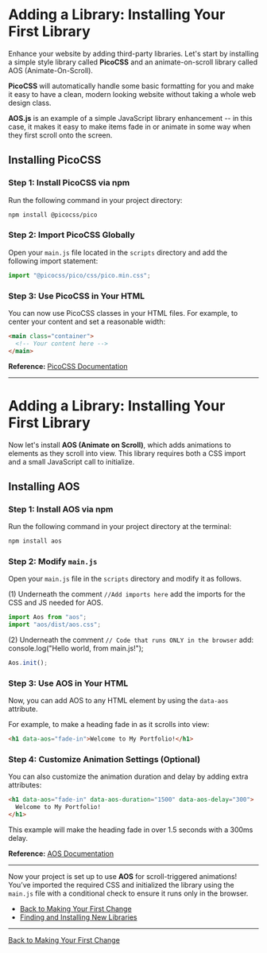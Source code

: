 # Adding a Library: Installing Your First Library

Enhance your website by adding third-party libraries. Let's start by installing a simple style library called **PicoCSS** and an animate-on-scroll library called AOS (Animate-On-Scroll).

**PicoCSS** will automatically handle some basic
formatting for you and make it easy to have a clean, modern looking website without taking a whole web design class.

**AOS.js** is an example of a simple JavaScript library enhancement -- in this case, it makes it easy to make items fade in or animate in some way when
they first scroll onto the screen.

## Installing PicoCSS

### Step 1: Install PicoCSS via npm

Run the following command in your project directory:

```sh
npm install @picocss/pico
```

### Step 2: Import PicoCSS Globally

Open your `main.js` file located in the `scripts` directory and add the following import statement:

```js
import "@picocss/pico/css/pico.min.css";
```

### Step 3: Use PicoCSS in Your HTML

You can now use PicoCSS classes in your HTML files. For example, to center your content and set a reasonable width:

```html
<main class="container">
  <!-- Your content here -->
</main>
```

**Reference:** [PicoCSS Documentation](https://picocss.com/docs/container)

---

# Adding a Library: Installing Your First Library

Now let's install **AOS (Animate on Scroll)**, which adds animations to elements as they scroll into view. This library requires both a CSS import and a small JavaScript call to initialize.

## Installing AOS

### Step 1: Install AOS via npm

Run the following command in your project directory at the terminal:

```sh
npm install aos
```

### Step 2: Modify `main.js`

Open your `main.js` file in the `scripts` directory and modify it as follows.

(1) Underneath the comment `//Add imports here` add the imports
for the CSS and JS needed for AOS.

```js
import Aos from "aos";
import "aos/dist/aos.css";
```

(2) Underneath the comment `// Code that runs ONLY in the browser` add:
console.log("Hello world, from main.js!");

```js
Aos.init();
```

### Step 3: Use AOS in Your HTML

Now, you can add AOS to any HTML element by using the `data-aos` attribute.

For example, to make a heading fade in as it scrolls into view:

```html
<h1 data-aos="fade-in">Welcome to My Portfolio!</h1>
```

### Step 4: Customize Animation Settings (Optional)

You can also customize the animation duration and delay by adding extra attributes:

```html
<h1 data-aos="fade-in" data-aos-duration="1500" data-aos-delay="300">
  Welcome to My Portfolio!
</h1>
```

This example will make the heading fade in over 1.5 seconds with a 300ms delay.

**Reference:** [AOS Documentation](https://michalsnik.github.io/aos/)

---

Now your project is set up to use **AOS** for scroll-triggered animations! You’ve imported the required CSS and initialized the library using the `main.js` file with a conditional check to ensure it runs only in the browser.

- [Back to Making Your First Change](2-first-change.md)
- [Finding and Installing New Libraries](4-more-libraries.md)

---

[Back to Making Your First Change](2-first-change.md)
